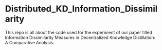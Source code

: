 # Distributed_KD_Information_Dissimilarity
This repo is all about the code used for the experiment of our paper titled Information Dissimilarity Measures in Decentralized Knowledge Distillation: A Comparative Analysis. 

